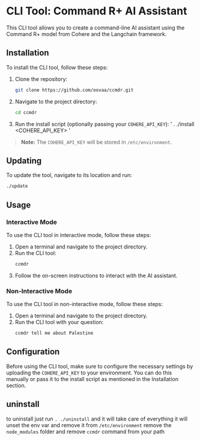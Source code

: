 # CLI Tool: Command R+ AI Assistant

This CLI tool allows you to create a command-line AI assistant using the Command R+ model from Cohere and the Langchain framework.

## Installation

To install the CLI tool, follow these steps:

1. Clone the repository:
    ```sh
    git clone https://github.com/oovaa/ccmdr.git
    ```
2. Navigate to the project directory:
    ```sh
    cd ccmdr
    ```
3. Run the install script (optionally passing your `COHERE_API_KEY`):
    \'
    . ./install <COHERE_API_KEY>
    \'
> **Note:** The `COHERE_API_KEY` will be stored in `/etc/environment`.

## Updating


To update the tool, navigate to its location and run:
```sh
./update
```

## Usage

### Interactive Mode

To use the CLI tool in interactive mode, follow these steps:

1. Open a terminal and navigate to the project directory.
2. Run the CLI tool:
    ```sh
    ccmdr
    ```
3. Follow the on-screen instructions to interact with the AI assistant.

### Non-Interactive Mode

To use the CLI tool in non-interactive mode, follow these steps:

1. Open a terminal and navigate to the project directory.
2. Run the CLI tool with your question:
    ```sh
    ccmdr tell me about Palestine
    ```

## Configuration

Before using the CLI tool, make sure to configure the necessary settings by uploading the `COHERE_API_KEY` to your environment. You can do this manually or pass it to the install script as mentioned in the Installation section.


## uninstall
to uninstall just run `. ./uninstall` and it will take care of everything it will unset the env var and remove it from `/etc/environment` remove the `node_modules` folder  and remove `ccmdr` command from your path